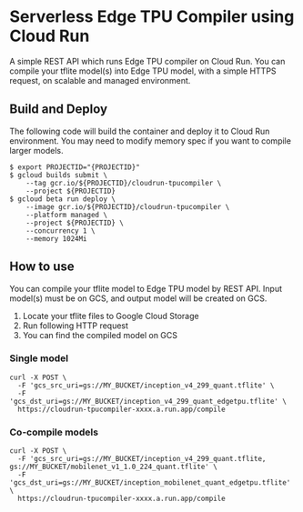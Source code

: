 # Serverless Edge TPU Compiler using Cloud Run
A simple REST API which runs Edge TPU compiler on Cloud Run. You can compile your tflite model(s) into Edge TPU model, with a simple HTTPS request, on scalable and managed environment.

## Build and Deploy
The following code will build the container and deploy it to Cloud Run environment.
You may need to modify memory spec if you want to compile larger models. 

```
$ export PROJECTID="{PROJECTID}"
$ gcloud builds submit \
    --tag gcr.io/${PROJECTID}/cloudrun-tpucompiler \
    --project ${PROJECTID}
$ gcloud beta run deploy \
    --image gcr.io/${PROJECTID}/cloudrun-tpucompiler \
    --platform managed \
    --project ${PROJECTID} \
    --concurrency 1 \
    --memory 1024Mi
```

## How to use
You can compile your tflite model to Edge TPU model by REST API. Input model(s) must be on GCS, and output model will be created on GCS.
1. Locate your tflite files to Google Cloud Storage
2. Run following HTTP request
3. You can find the compiled model on GCS

### Single model
```
curl -X POST \
  -F 'gcs_src_uri=gs://MY_BUCKET/inception_v4_299_quant.tflite' \
  -F 'gcs_dst_uri=gs://MY_BUCKET/inception_v4_299_quant_edgetpu.tflite' \
  https://cloudrun-tpucompiler-xxxx.a.run.app/compile
```

### Co-compile models
```
curl -X POST \
  -F 'gcs_src_uri=gs://MY_BUCKET/inception_v4_299_quant.tflite, gs://MY_BUCKET/mobilenet_v1_1.0_224_quant.tflite' \
  -F 'gcs_dst_uri=gs://MY_BUCKET/inception_mobilenet_quant_edgetpu.tflite' \
  https://cloudrun-tpucompiler-xxxx.a.run.app/compile
```
